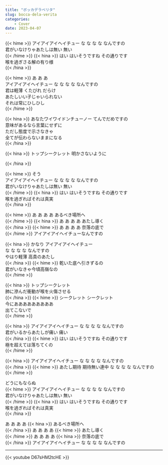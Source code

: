 ```yaml
---
title: "ボッカデラベリタ"
slug: bocca-dela-verita
categories:
    - Cover
date: 2023-04-07
---
```


{{< hime >}}
アイアイアイヘイチュー な な な な なんですの  
君がいなけりゃあたしは無い 無い  
{{< /hime >}}
{{< hina >}}
はい はいそうですね その通りです  
喉を過ぎさる解の有り様  
{{< /hina >}}

{{< hime >}}
あ あ あ  
アイアイアイヘイチュー な な な な なんですの  
君は軽薄 くたびれ だらけ  
あたしいい子じゃいられない  
それは常にひしひし  
{{< /hime >}}

{{< hina >}}
あなたワイワイドンチューノー てんでだめですの  
意味があるなら言葉にせずに  
ただし態度で示さなきゃ  
全てが伝わらないままになる  
{{< /hina >}}

{{< hina >}}
トップシークレット 明かさないように  

{{< /hina >}}

{{< hime >}}
そう  
アイアイアイヘイチュー な な な な なんですの  
君がいなけりゃあたしは無い 無い  
{{< /hime >}}
{{< hina >}}
はい はいそうですね その通りです  
喉を過ぎればそれは真実  
{{< /hina >}}

{{< hime >}}
あ あ あ あ あるべき場所へ  
{{< /hime >}}
{{< hina >}}
あ あ あ あ あたし導く  
{{< /hina >}}
{{< hime >}}
あ あ あ あ 奈落の底で  
{{< /hime >}}
アイアイアイヘイチューなんですの  

{{< hina >}}
かなり アイアイアイヘイチュー  
な な な な なんですの  
やはり軽薄 高貴のあたし  
{{< /hina >}}
{{< hime >}}
乾いた底へ引きずるの  
君がいなきゃ今頃高嶺なの  
{{< /hime >}}

{{< hina >}}
トップシークレット  
肺に滲んだ衝動が喉を火傷させる  
{{< /hina >}}
{{< hime >}}
シークレット シークレット  
今にあああああああああ  
出てこないで  
{{< /hime >}}

{{< hina >}}
アイアイアイヘイチュー な な な な なんですの  
君がいるからあたしが痛い 痛い  
{{< /hina >}}
{{< hime >}}
はい はいそうですね その通りです  
極を超えては落ちてくの  
{{< /hime >}}

{{< hina >}}
アイアイアイヘイチュー な な な な なんですの  
{{< /hina >}}
{{< hime >}}
あたし期待 期待無い連中 な な な な なんですの  
{{< /hime >}}

どうにもならぬ  
{{< hime >}}
アイアイアイヘイチュー な な な な なんですの  
君がいなけりゃあたしは無い 無い  
{{< /hime >}}
{{< hina >}}
はい はいそうですね その通りです  
喉を過ぎればそれは真実  
{{< /hina >}}

あ あ あ あ 
{{< hina >}}
あるべき場所へ  
{{< /hina >}}
あ あ あ あ 
{{< hime >}}
あたし導く  
{{< /hime >}}
あ あ あ あ 
{{< hina >}}
奈落の底で  
{{< /hina >}}
アイアイアイヘイチュー な な な な なんですの  

---

{{< youtube D67sHM2tcHE >}}